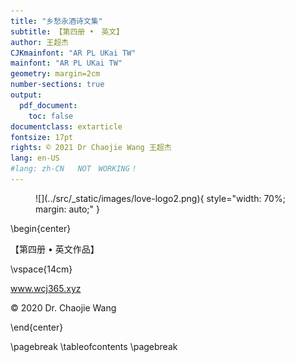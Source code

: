```yaml
---
title: "乡愁永酒诗文集"
subtitle: 【第四册 •　英文】
author: 王超杰
CJKmainfont: "AR PL UKai TW" 
mainfont: "AR PL UKai TW" 
geometry: margin=2cm
number-sections: true 
output: 
  pdf_document:
    toc: false
documentclass: extarticle
fontsize: 17pt
rights: © 2021 Dr Chaojie Wang 王超杰
lang: en-US
#lang: zh-CN   NOT　WORKING！
---
```


<figure>![](../src/_static/images/love-logo2.png){ style="width: 70%; margin: auto;" }</figure>

\begin{center}

【第四册 • 英文作品】

\vspace{14cm}

www.wcj365.xyz

© 2020 Dr. Chaojie Wang

\end{center}



\pagebreak
\tableofcontents
\pagebreak